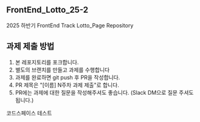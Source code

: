 ## FrontEnd_Lotto_25-2
2025 하반기 FrontEnd Track Lotto_Page Repository

## 과제 제출 방법
1. 본 레포지토리를 포크합니다.
2. 별도의 브랜치를 만들고 과제를 수행합니다
3. 과제를 완료하면 git push 후 PR을 작성합니다.
4. PR 제목은 "[이름] N주차 과제 제출"로 합니다.
5. PR에는 과제에 대한 질문을 작성해주셔도 좋습니다. (Slack DM으로 질문 주셔도 됩니다.)

코드스페이스 테스트